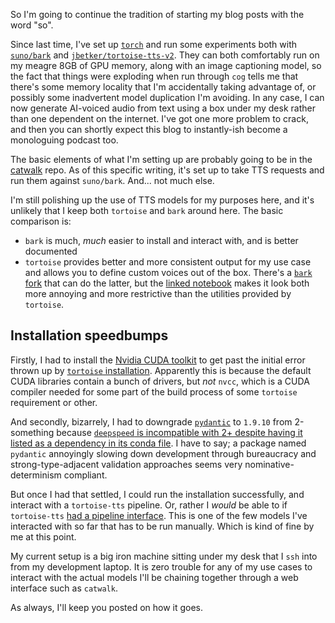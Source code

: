 So I'm going to continue the tradition of starting my blog posts with the word "so".

Since last time, I've set up [`torch`](https://pytorch.org/) and run some experiments both with [`suno/bark`](https://huggingface.co/suno/bark) and [`jbetker/tortoise-tts-v2`](https://huggingface.co/jbetker/tortoise-tts-v2). They can both comfortably run on my meagre 8GB of GPU memory, along with an image captioning model, so the fact that things were exploding when run through `cog` tells me that there's some memory locality that I'm accidentally taking advantage of, or possibly some inadvertent model duplication I'm avoiding. In any case, I can now generate AI-voiced audio from text using a box under my desk rather than one dependent on the internet. I've got one more problem to crack, and then you can shortly expect this blog to instantly-ish become a monologuing podcast too.

The basic elements of what I'm setting up are probably going to be in the [catwalk](https://github.com/inaimathi/catwalk) repo. As of this specific writing, it's set up to take TTS requests and run them against `suno/bark`. And... not much else.

I'm still polishing up the use of TTS models for my purposes here, and it's unlikely that I keep both `tortoise` and `bark` around here. The basic comparison is:

- `bark` is much, _much_ easier to install and interact with, and is better documented
- `tortoise` provides better and more consistent output for my use case and allows you to define custom voices out of the box. There's a [`bark` fork](https://github.com/serp-ai/bark-with-voice-clone) that can do the latter, but the [linked notebook](https://github.com/serp-ai/bark-with-voice-clone/blob/main/clone_voice.ipynb) makes it look both more annoying and more restrictive than the utilities provided by `tortoise`.

## Installation speedbumps

Firstly, I had to install the [Nvidia CUDA toolkit](https://developer.nvidia.com/cuda-downloads?target_os=Linux&target_arch=x86_64&Distribution=Ubuntu&target_version=22.04&target_type=deb_local) to get past the initial error thrown up by [`tortoise` installation](https://github.com/neonbjb/tortoise-tts). Apparently this is because the default CUDA libraries contain a bunch of drivers, but _not_ `nvcc`, which is a CUDA compiler needed for some part of the build process of some `tortoise` requirement or other.

And secondly, bizarrely, I had to downgrade [`pydantic`](https://docs.pydantic.dev/latest/) to `1.9.10` from 2-something because [`deepspeed` is incompatible with 2+ despite having it listed as a dependency in its conda file](https://github.com/microsoft/DeepSpeed/issues/3963). I have to say; a package named `pydantic` annoyingly slowing down development through bureaucracy and strong-type-adjacent validation approaches seems very nominative-determinism compliant.

But once I had that settled, I could run the installation successfully, and interact with a `tortoise-tts` pipeline. Or, rather I _would_ be able to if `tortoise-tts` [had a pipeline interface](https://github.com/neonbjb/tortoise-tts#do_ttspy). This is one of the few models I've interacted with so far that has to be run manually. Which is kind of fine by me at this point.

My current setup is a big iron machine sitting under my desk that I `ssh` into from my development laptop. It is zero trouble for any of my use cases to interact with the actual models I'll be chaining together through a web interface such as `catwalk`.

As always, I'll keep you posted on how it goes.
